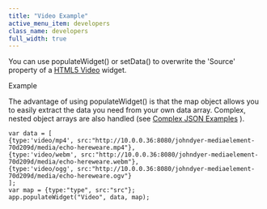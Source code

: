 ```yaml
---
title: "Video Example"
active_menu_item: developers
class_name: developers
full_width: true
---
```



You can use populateWidget() or setData() to overwrite the 'Source' property of a [HTML5 Video](../../../../widget-properties-events/advanced/html5-video) widget.

Example

The advantage of using populateWidget() is that the map object allows you to easily extract the data you need from your own data array. Complex, nested object arrays are also handled (see [Complex JSON Examples](complex-json-example) ).

    var data = [
    {type:'video/mp4', src:"http://10.0.0.36:8080/johndyer-mediaelement-70d209d/media/echo-hereweare.mp4"},
    {type:'video/webm', src:"http://10.0.0.36:8080/johndyer-mediaelement-70d209d/media/echo-hereweare.webm"},
    {type:'video/ogg', src:"http://10.0.0.36:8080/johndyer-mediaelement-70d209d/media/echo-hereweare.ogv"}
    ];
    var map = {type:"type", src:"src"};
    app.populateWidget("Video", data, map);
   

